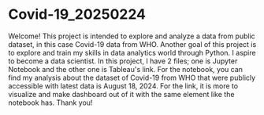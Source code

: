 # Covid-19_20250224
Welcome! This project is intended to explore and analyze a data from public dataset, in this case Covid-19 data from WHO. Another goal of this project is to explore and train my skills in data analytics world through Python. I aspire to become a data scientist. In this project, I have 2 files; one is Jupyter Notebook and the other one is Tableau's link. For the notebook, you can find my analysis about the dataset of Covid-19 from WHO that were publicly accessible with latest data is August 18, 2024. For the link, it is more to visualize and make dashboard out of it with the same element like the notebook has. Thank you!
